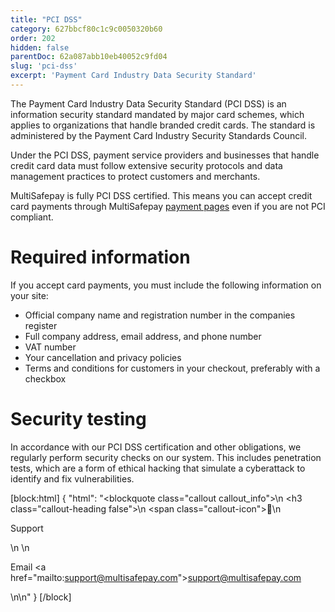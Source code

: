 ```yaml
---
title: "PCI DSS"
category: 627bbcf80c1c9c0050320b60
order: 202
hidden: false
parentDoc: 62a087abb10eb40052c9fd04
slug: 'pci-dss'
excerpt: 'Payment Card Industry Data Security Standard'
---
```


The Payment Card Industry Data Security Standard (PCI DSS) is an information security standard mandated by major card schemes, which applies to organizations that handle branded credit cards. The standard is administered by the Payment Card Industry Security Standards Council.

Under the PCI DSS, payment service providers and businesses that handle credit card data must follow extensive security protocols and data management practices to protect customers and merchants. 

MultiSafepay is fully PCI DSS certified. This means you can accept credit card payments through MultiSafepay [payment pages](/docs/payment-pages/) even if you are not PCI compliant.

# Required information 
If you accept card payments, you must include the following information on your site:

- Official company name and registration number in the companies register
- Full company address, email address, and phone number
- VAT number 
- Your cancellation and privacy policies
- Terms and conditions for customers in your checkout, preferably with a checkbox 

# Security testing 
In accordance with our PCI DSS certification and other obligations, we regularly perform security checks on our system. This includes penetration tests, which are a form of ethical hacking that simulate a cyberattack to identify and fix vulnerabilities.
<br>

[block:html]
{
  "html": "<blockquote class=\"callout callout_info\">\n    <h3 class=\"callout-heading false\">\n        <span class=\"callout-icon\">💬</span>\n        <p>Support</p>\n    </h3>\n    <p>Email <a href=\"mailto:support@multisafepay.com\">support@multisafepay.com</a></p>\n</blockquote>\n"
}
[/block]
